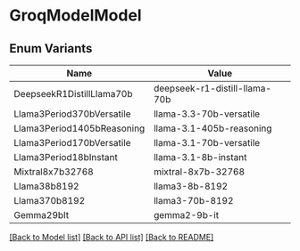 # GroqModelModel

## Enum Variants

| Name | Value |
|---- | -----|
| DeepseekR1DistillLlama70b | deepseek-r1-distill-llama-70b |
| Llama3Period370bVersatile | llama-3.3-70b-versatile |
| Llama3Period1405bReasoning | llama-3.1-405b-reasoning |
| Llama3Period170bVersatile | llama-3.1-70b-versatile |
| Llama3Period18bInstant | llama-3.1-8b-instant |
| Mixtral8x7b32768 | mixtral-8x7b-32768 |
| Llama38b8192 | llama3-8b-8192 |
| Llama370b8192 | llama3-70b-8192 |
| Gemma29bIt | gemma2-9b-it |


[[Back to Model list]](../README.md#documentation-for-models) [[Back to API list]](../README.md#documentation-for-api-endpoints) [[Back to README]](../README.md)


